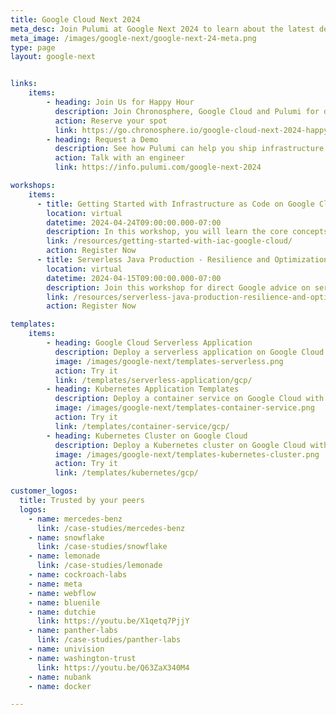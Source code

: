 ```yaml
---
title: Google Cloud Next 2024
meta_desc: Join Pulumi at Google Next 2024 to learn about the latest developments in Infrastructure as Code, Google Cloud integrations, platform engineering, and more.
meta_image: /images/google-next/google-next-24-meta.png
type: page
layout: google-next


links:
    items:
        - heading: Join Us for Happy Hour
          description: Join Chronosphere, Google Cloud and Pulumi for drinks, snacks, and casual conversations.<br/><b>Limited Spots Remaining</b><br/>Tuesday, April 9 - 7:00 PM at Minus5 bar
          action: Reserve your spot
          link: https://go.chronosphere.io/google-cloud-next-2024-happy-hour.html?utm_source=pulumi&utm_medium=email&utm_campaign=cheers-to-observability-vegas
        - heading: Request a Demo
          description: See how Pulumi can help you ship infrastructure faster, and manage Google Cloud resources. Ready for a change?
          action: Talk with an engineer
          link: https://info.pulumi.com/google-next-2024

workshops:
    items:
      - title: Getting Started with Infrastructure as Code on Google Cloud
        location: virtual
        datetime: 2024-04-24T09:00:00.000-07:00
        description: In this workshop, you will learn the core concepts needed to effectively deploy resources on Google Cloud with Pulumi.
        link: /resources/getting-started-with-iac-google-cloud/
        action: Register Now
      - title: Serverless Java Production - Resilience and Optimization in GCP
        location: virtual
        datetime: 2024-04-15T09:00:00.000-07:00
        description: Join this workshop for direct Google advice on serverless architecture, delivered with the power and convenience of Pulumi’s cloud orchestration platform.
        link: /resources/serverless-java-production-resilience-and-optimization-gcp/
        action: Register Now

templates:
    items:
        - heading: Google Cloud Serverless Application
          description: Deploy a serverless application on Google Cloud with Pulumi, Google Cloud Functions, and Google Cloud Storage.
          image: /images/google-next/templates-serverless.png
          action: Try it
          link: /templates/serverless-application/gcp/
        - heading: Kubernetes Application Templates
          description: Deploy a container service on Google Cloud with Pulumi and Google Cloud Run.
          image: /images/google-next/templates-container-service.png
          action: Try it
          link: /templates/container-service/gcp/
        - heading: Kubernetes Cluster on Google Cloud
          description: Deploy a Kubernetes cluster on Google Cloud with Pulumi and Google Kubernetes Engine (GKE).
          image: /images/google-next/templates-kubernetes-cluster.png
          action: Try it
          link: /templates/kubernetes/gcp/

customer_logos:
  title: Trusted by your peers
  logos:
    - name: mercedes-benz
      link: /case-studies/mercedes-benz
    - name: snowflake
      link: /case-studies/snowflake
    - name: lemonade
      link: /case-studies/lemonade
    - name: cockroach-labs
    - name: meta
    - name: webflow
    - name: bluenile
    - name: dutchie
      link: https://youtu.be/X1qetq7PjjY
    - name: panther-labs
      link: /case-studies/panther-labs
    - name: univision
    - name: washington-trust
      link: https://youtu.be/Q63ZaX340M4
    - name: nubank
    - name: docker

---
```

